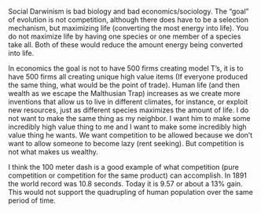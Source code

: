 
Social Darwinism is bad biology and bad economics/sociology. The “goal” of evolution is not competition, although there does have to be a selection mechanism, but maximizing life (converting the most energy into life). You do not maximize life by having one species or one member of a species take all. Both of these would reduce the amount energy being converted into life.

In economics the goal is not to have 500 firms creating model T’s, it is to have 500 firms all creating unique high value items (If everyone produced the same thing, what would be the point of trade). Human life (and then wealth as we escape the Malthusian Trap) increases as we create more inventions that allow us to live in different climates, for instance, or exploit new resources, just as different species maximizes the amount of life. I do not want to make the same thing as my neighbor. I want him to make some incredibly high value thing to me and I want to make some incredibly high value thing he wants. We want competition to be allowed because we don’t want to allow someone to become lazy (rent seeking). But competition is not what makes us wealthy.

I think the 100 meter dash is a good example of what competition (pure competition or competition for the same product) can accomplish. In 1891 the world record was 10.8 seconds. Today it is 9.57 or about a 13% gain. This would not support the quadrupling of human population over the same period of time.
